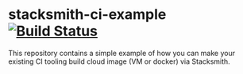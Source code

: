 # stacksmith-ci-example [![Build Status](https://travis-ci.com/bitnami-labs/stacksmith-ci-example.svg?branch=master)](https://travis-ci.org/bitnami-labs/stacksmith-ci-example)

This repository contains a simple example of how you can make your existing CI
tooling build cloud image (VM or docker) via Stacksmith.
